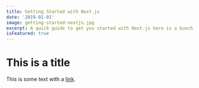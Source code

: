 ```yaml
---
title: Getting Started with Next.js
date: '2019-01-01'
image: getting-started-nextjs.jpg
excerpt: A quick guide to get you started with Next.js here is a bunch more text to see if word wrap is working
isFeatured: true
---
```


# This is a title

This is some text with a [link](https://www.google.com).